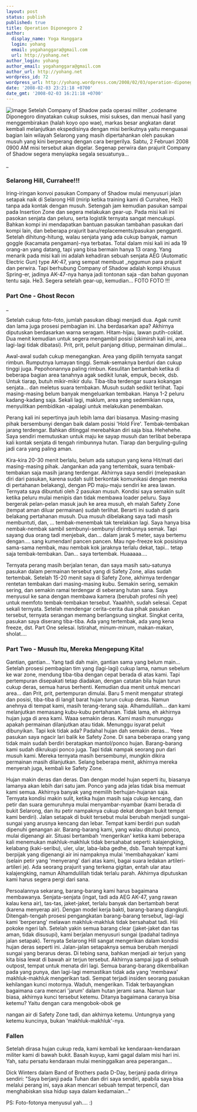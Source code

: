 ```yaml
---
layout: post
status: publish
published: true
title: Operation Diponegoro 2
author:
  display_name: Yoga Hanggara
  login: yohang
  email: yogahanggara@gmail.com
  url: http://yohang.net
author_login: yohang
author_email: yogahanggara@gmail.com
author_url: http://yohang.net
wordpress_id: 72
wordpress_url: http://yohang.wordpress.com/2008/02/03/operation-diponegoro-2/
date: '2008-02-03 23:21:18 +0700'
date_gmt: '2008-02-03 16:21:18 +0700'
---
```

![image](http://yohang.net/wp-content/uploads/image52.png) Setelah Company of Shadow pada operasi militer _codename Diponegoro dinyatakan cukup sukses, misi sukses, dan menuai hasil yang menggembirakan (halah koyo opo wae), markas besar angkatan darat kembali melanjutkan ekspedisinya dengan misi berikutnya yaitu menguasai bagian lain wilayah Selarong yang masih dipertahankan oleh pasukan musuh yang kini berperang dengan cara bergerilya. Sabtu, 2 Februari 2008 0900 AM misi tersebut akan digelar. Segenap perwira dan prajurit Company of Shadow segera menyiapka segala sesuatunya...  
<!--more-->_

### Selarong Hill, Currahee!!!

Iring-iringan konvoi pasukan Company of Shadow mulai menyusuri jalan setapak naik di Selarong Hill (mirip ketika training kami di Currahee, He3) tanpa ada kontak dengan musuh. Setengah jam kemudian pasukan sampai pada Insertion Zone dan segera melakukan gear-up. Pada misi kali ini pasokan senjata dan peluru, serta logistik ternyata sangat mencukupi. Bahkan kompi ini mendapatkan bantuan pasukan tambahan pasukan dari kompi lain, dan beberapa prajurit baru/replacements/pasukan pengganti. Setelah dihitung-hitung, walau senjata yang ada cukup banyak, namun goggle (kacamata pengaman)-nya terbatas. Total dalam misi kali ini ada 19 orang-an yang datang, tapi yang bisa bermain hanya 13 orang. Yang menarik pada misi kali ini adalah kehadiran sebuah senjata AEG (Automatic Electric Gun) type AK-47, yang sempat membuat _nggumun para prajurit dan perwira. Tapi berhubung Company of Shadow adalah kompi khusus Spring-er, jadinya AK-47-nya hanya jadi tontonan saja -dan bahan guyonan tentu saja. He3. Segera setelah gear-up, kemudian... FOTO FOTO !!!  

### Part One - Ghost Recon
_

Setelah cukup foto-foto, jumlah pasukan dibagi menjadi dua. Agak rumit dan lama juga prosesi pembagian ini. Lha berdasarkan apa? Akhirnya diputuskan berdasarkan warna seragam. Hitam-hijau, lawan putih-coklat. Dua menit kemudian untuk segera mengambil posisi (skimirsh kali ini, area lagi-lagi tidak dibatasi). Prit, prit, peluit panjang ditiup, permainan dimulai...

Awal-awal sudah cukup menegangkan. Area yang dipilih ternyata sangat rimbun. Rumputnya lumayan tinggi. Semak-semaknya berduri dan cukup tinggi juga. Pepohonannya paling rimbun. Kesulitan bertambah ketika di beberapa bagian area tanahnya agak sedikit lunak, empuk, becek, dsb. Untuk tiarap, butuh mikir-mikir dulu. Tiba-tiba terdengar suara kokangan senjata... dan meletus suara tembakan. Musuh sudah sedikit terlihat. Tapi masing-masing belum banyak mengeluarkan tembakan. Hanya 1-2 peluru kadang-kadang saja. Sekali lagi, maklum, area yang sedemikian rupa, menyulitkan pembidikan -apalagi untuk melakukan penembakan.

Perang kali ini sepertinya jauh lebih lama dari biasanya. Masing-masing pihak bersembunyi dengan baik dalam posisi 'Hold Fire'. Tembak-tembakan jarang terdengar. Bahkan ditinggal merebahkan diri saja bisa. Hehehehe. Saya sendiri memutuskan untuk maju ke sayap musuh dan terlibat beberapa kali kontak senjata di tengah rimbunnya hutan. Tiarap dan berguling-guling jadi cara yang paling aman.

Kira-kira 20-30 menit berlalu, belum ada satupun yang kena Hit/mati dari masing-masing pihak. Jangankan ada yang tertembak, suara tembak-tembakan saja masih jarang terdengar. Akhirnya saya sendiri (melepaskan diri dari pasukan, karena sudah sulit berkontak komunikasi dengan mereka di pertahanan belakang), dengan PD maju-maju sendiri ke area lawan. Ternyata saya dibuntuti oleh 2 pasukan musuh. Kondisi saya semakin sulit ketika peluru mulai menipis dan tidak membawa loader peluru. Saya bergerak pelan-pelan masuk jauh ke area musuh, eh malah Safety Zone (tempat aman diluar permainan) sudah terlihat. Berarti ini sudah di garis belakang pertahanan musuh. Dua musuh dibelakang saya tadi masih membuntuti, dan, ... tembak-menembak tak terelakkan lagi. Saya hanya bisa nembak-nembak sambil sembunyi-sembunyi dirimbunnya semak. Tapi sayang dua orang tadi menjebak, dan... dalam jarak 5 meter, saya bertemu dengan.... sang kumendan! pancen pancen. Mau nge-freeze kok posisinya sama-sama nembak, mau nembak kok jaraknya terlalu dekat, tapi... tetap saja tembak-tembakan. Dan... saya tertembak. Huaaaaa....

Ternyata perang masih berjalan tenan, dan saya masih satu-satunya pasukan dalam permainan tersebut yang di Safety Zone, alias sudah tertembak. Setelah 15-20 menit saya di Safety Zone, akhirnya terdengar rentetan tembakan dari masing-masing kubu. Semakin sering, semakin sering, dan semakin ramai terdengar di seberang hutan sana. Saya menyusul ke sana dengan membawa kamera (berubah profesi nih yee) untuk memfoto tembak-tembakan tersebut. Yaaahhh, sudah selesai. Cepat sekali ternyata. Setelah mendengar cerita-cerita dua pihak pasukan tersebut, ternyata serangan memang berlangsung singkat. Singkat cerita, pasukan saya diserang tiba-tiba. Ada yang tertembak, ada yang kena freeze, dst. Part One selesai. Istirahat, minum-minum, makan-makan, sholat....

### Part Two - Musuh Itu, Mereka Mengepung Kita!

Gantian, gantian... Yang tadi dah main, gantian sama yang belum main... Setelah prosesi pembagian tim yang (lagi-lagi) cukup lama, namun sebelum ke war zone, mendung tiba-tiba dengan cepat berada di atas kami. Tapi pertempuran disepakati tetap diadakan, dengan catatan bila hujan turun cukup deras, semua harus berhenti. Kemudian dua menit untuk mencari area... dan Prit, prit, pertempuran dimulai. Baru 5 menit mengatur strategi dan posisi, tiba-tiba di langit barat hujan turun cukup deras. Namun anehnya di tempat kami, masih terang-terang saja. Alhamdulillah... dan kami melanjutkan memasang kubu-kubu pertahanan. Tidak lama, eh akhirnya hujan juga di area kami. Waaa semakin deras. Kami masih mununggu apakah permainan dilanjutkan atau tidak. Menunggu isyarat peluit dibunyikan. Tapi kok tidak ada? Padahal hujan dah semakin deras... Yeee pasukan saya ngacir lari balik ke Safety Zone. Di sana beberapa orang yang tidak main sudah berdiri beratapkan mantol/ponco hujan. Barang-barang kami sudah dikrukupi ponco juga. Tapi tidak nampak seorang pun dari musuh kami. Mereka ternyata masih bersembunyi, mungkin dikira permainan masih dilanjutkan. Selang beberapa menit, akhirnya mereka menyerah juga, kembali ke Safety Zone.

Hujan makin deras dan deras. Dan dengan model hujan seperti itu, biasanya lamanya akan lebih dari satu jam. Ponco yang ada jelas tidak bisa memuat kami semua. Akhirnya banyak yang memilih berhujan-hujanan saja. Ternyata kondisi makin sulit, ketika hujan masih saja cukup kencang, dan petir dan suara gemuruhnya mulai menyambar-nyambar (kami berada di bukit Selarong, dan itu petir nampaknya cukup dekat dengan bukit tempat kami berdiri). Jalan setapak di bukit tersebut mulai berubah menjadi sungai-sungai yang arusnya kencang dan lebar. Tempat kami berdiri pun sudah dipenuhi genangan air. Barang-barang kami, yang walau ditutupi ponco, mulai digenangi air. Situasi bertambah 'mengerikan' ketika kami beberapa kali menemukan makhluk-makhluk tidak bersahabat seperti: kalajengking, kelabang (kaki-seribu), uler, ular, laba-laba gedhe, dsb. Tanah tempat kami berpijak yang digenangi air ini nampaknya mulai 'membahayakan' kami (selain petir yang 'menyerang' dari atas kami, bagai suara ledakan artileri-artileri je). Ada seorang prajurit yang terkena gigitan, entah ular atau kalajengking, namun Alhamdulillah tidak terlalu parah. Akhirnya diputuskan kami harus segera pergi dari sana.

Persoalannya sekarang, barang-barang kami harus bagaimana membawanya. Senjata-senjata (ingat, tadi ada AEG AK-47, yang rawan kalau kena air), tas-tas, jaket-jaket, terlalu banyak dan bertambah berat (karena menyerap air). Dengan model kerja bakti, barang-barang diangkuti. Ditengah-tengah prosesi pengangkatan barang-barang tersebut, lagi-lagi kami 'berperang' melawan makhluk-makhluk tidak bersahabat tadi. Hiii pokoke ngeri lah. Setelah yakin semua barang clear (jaket-jaket dan tas aman, tidak disusupi), kami berjalan menyusuri sungai (padahal tadinya jalan setapak). Ternyata Selarong Hill sangat mengerikan dalam kondisi hujan deras seperti ini. Jalan-jalan setapaknya semua berubah menjadi sungai yang berarus deras. Di tebing sana, bahkan menjadi air terjun yang kita bisa lewat di bawah air terjun tersebut. Akhirnya sampai juga di sebuah outpost, tempat untuk menata diri lagi. Semua barang-barang dikembalikan pada yang punya, dan lagi-lagi memastikan tidak ada yang 'membawa' makhluk-makhluk mengerikan tadi. Sempat terjadi insiden seorang pasukan kehilangan kunci motornya. Waduh, mengerikan. Tidak terbayangkan bagaimana cara mencari 'jarum' dalam hutan jerami sana. Namun luar biasa, akhirnya kunci tersebut ketemu. Ditanya bagaimana caranya bisa ketemu? Yaitu dengan cara mengobok-obok ge

nangan air di Safety Zone tadi, dan akhirnya ketemu. Untungnya yang ketemu kuncinya, bukan 'makhluk-makhluk'-nya.

### Fallen

Setelah dirasa hujan cukup reda, kami kembali ke kendaraan-kendaraan militer kami di bawah bukit. Basah kuyup, kami gagal dalam misi hari ini. Yah, satu persatu kendaraan mulai meninggalkan area peperangan...

Dick Winters dalam Band of Brothers pada D-Day, berjanji pada dirinya sendiri: "Saya berjanji pada Tuhan dan diri saya sendiri, apabila saya bisa melalui perang ini, saya akan mencari sebuah tempat terpencil, dan menghabiskan sisa hidup saya dalam kedamaian..."

PS: Foto-fotonya menyusul yah.... :)

